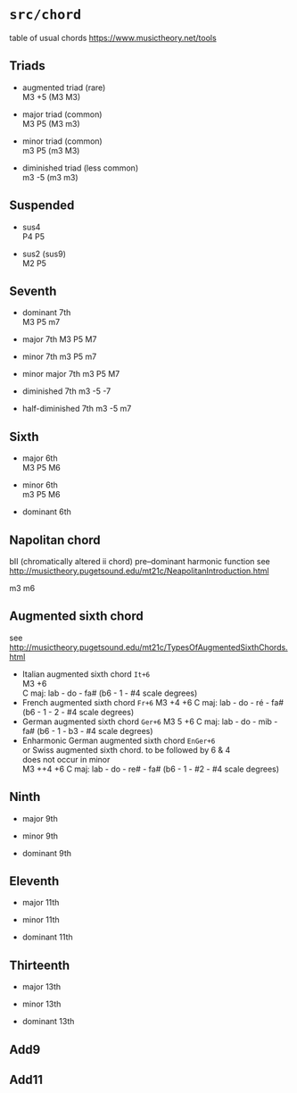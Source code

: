 # `src/chord`

table of usual chords
https://www.musictheory.net/tools

## Triads

- augmented triad (rare)  
  M3 +5  (M3 M3)

- major triad (common)  
  M3 P5  (M3 m3)

- minor triad (common)  
  m3 P5  (m3 M3)

- diminished triad (less common)  
  m3 -5  (m3 m3)

## Suspended

- sus4  
  P4 P5

- sus2 (sus9)  
  M2 P5

## Seventh

- dominant 7th  
  M3 P5 m7

- major 7th
  M3 P5 M7

- minor 7th
  m3 P5 m7

- minor major 7th
  m3 P5 M7

- diminished 7th
  m3 -5 -7

- half-diminished 7th
  m3 -5 m7

## Sixth

- major 6th  
  M3 P5 M6

- minor 6th  
  m3 P5 M6

- dominant 6th

## Napolitan chord

bII (chromatically altered ii chord)
pre–dominant harmonic function
see
http://musictheory.pugetsound.edu/mt21c/NeapolitanIntroduction.html

m3 m6

## Augmented sixth chord

see http://musictheory.pugetsound.edu/mt21c/TypesOfAugmentedSixthChords.html 

- Italian augmented sixth chord `It+6`  
  M3 +6  
  C maj:  lab - do - fa# (b6 - 1 - #4 scale degrees)
- French augmented sixth chord `Fr+6`
  M3 +4 +6
  C maj:  lab - do - ré - fa# (b6 - 1 - 2 - #4 scale degrees)
- German augmented sixth chord `Ger+6`
  M3 5 +6 
  C maj:  lab - do - mib - fa# (b6 - 1 - b3 - #4 scale degrees)
- Enharmonic German augmented sixth chord `EnGer+6`  
  or Swiss augmented sixth chord. to be followed by 6 & 4   
  does not occur in minor  
  M3 ++4 +6 
  C maj:  lab - do - re# - fa# (b6 - 1 - #2 - #4 scale degrees)

## Ninth

- major 9th 

- minor 9th 

- dominant 9th

## Eleventh

- major 11th 

- minor 11th 

- dominant 11th

## Thirteenth

- major 13th 

- minor 13th 

- dominant 13th

## Add9

## Add11
